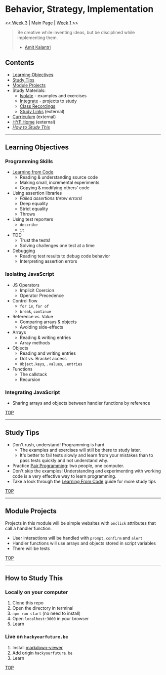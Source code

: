 # Behavior, Strategy, Implementation

[<< Week 3](./week-3/README.md) | Main Page | [Week 1 >>](./week-1/README.md)

> Be creative while inventing ideas, but be disciplined while implementing them.
> - [Amit Kalantri](https://amitkalantri.com/tag/quotes-about-creativity/)

## Contents

- [Learning Objectives](#learning-objectives)
- [Study Tips](#study-tips)
- [Module Projects](#module-projects)
- Study Materials:
  - [Isolate](./isolate/index.html) - examples and exercises
  - [Integrate](./integrate/index.html) - projects to study
  - [Class Recordings](./class-recordings.md)
  - [Study Links](https://study.hackyourfuture.be) (external)
- [Curriculum](https://home.hackyourfuture.be/curriculum) (external)
- [HYF Home](https://home.hackyourfuture.be/) (external)
- _[How to Study This](#how-to-study-this)_

---

## Learning Objectives

### Programming Skills

- [Learning from Code](https://study.hackyourfuture.be/learning/learning-from-code)
  - Reading & understanding source code
  - Making small, incremental experiments
  - Copying & modifying others' code
- Using assertion libraries
  - _Failed assertions throw errors!_
  - Deep equality
  - Strict equality
  - Throws
- Using test reporters
  - `describe`
  - `it`
- TDD
  - Trust the tests!
  - Solving challenges one test at a time
- Debugging
  - Reading test results to debug code behavior
  - Interpreting assertion errors

### Isolating JavaScript

- JS Operators
  - Implicit Coercion
  - Operator Precedence
- Control flow
  - `for in`, `for of`
  - `break`, `continue`
- Reference vs. Value
  - Comparing arrays & objects
  - Avoiding side-effects
- Arrays
  - Reading & writing entries
  - Array methods
- Objects
  - Reading and writing entries
  - Dot vs. Bracket access
  - `Object.keys`, `.values`, `.entries`
- Functions
  - The callstack
  - Recursion

### Integrating JavaScript

- Sharing arrays and objects between handler functions by reference

[TOP](#testing)

---

## Study Tips

- Don't rush, understand!  Programming is hard.
  - The examples and exercises will still be there to study later.
  - It's better to fail tests slowly and learn from your mistakes than to pass tests quickly and not understand why.
- Practice [Pair Programming](https://study.hackyourfuture.be/collaborating/pair-programming): two people, one computer.
- Don't skip the examples!  Understanding and experimenting with working code is a very effective way to learn programming.
- Take a look through the [Learning From Code](https://study.hackyourfuture.be/learning/learning-from-code) guide for more study tips

[TOP](#testing)

---

## Module Projects

Projects in this module will be simple websites with `onclick` attributes that call a handler function.

- User interactions will be handled with `prompt`, `confirm` and `alert`
- Handler functions will use arrays and objects stored in script variables
- There will be tests

[TOP](#testing)

---

## How to Study This

### Locally on your computer

1. Clone this repo
1. Open the directory in terminal
1. `npm run start` (no need to install)
1. Open `localhost:3000` in your browser
1. Learn

### Live on `hackyourfuture.be`

1. Install [markdown-viewer](https://github.com/simov/markdown-viewer)
1. [Add origin](https://github.com/simov/markdown-viewer#advanced-options) `hackyourfuture.be`
1. Learn

[TOP](#testing)
